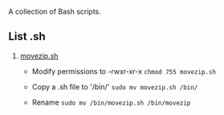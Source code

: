 A collection of Bash scripts.

## List .sh

1. [movezip.sh](scripts/movezip.sh)
    * Modify permissions to -rwxr-xr-x `chmod 755 movezip.sh`

    * Copy a .sh file to '/bin/' `sudo mv movezip.sh /bin/`

    * Rename `sudo mv /bin/movezip.sh /bin/movezip`